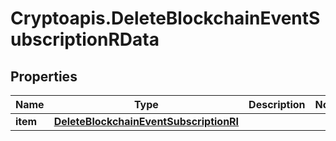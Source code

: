 # Cryptoapis.DeleteBlockchainEventSubscriptionRData

## Properties

Name | Type | Description | Notes
------------ | ------------- | ------------- | -------------
**item** | [**DeleteBlockchainEventSubscriptionRI**](DeleteBlockchainEventSubscriptionRI.md) |  | 


